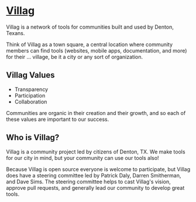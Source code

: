 # [Villag](http://vill.ag)

Villag is a network of tools for communities built and used by Denton, Texans.

Think of Villag as a town square, a central location where community members can find tools (websites, mobile apps, documentation, and more) for their ... village, be it a city or any sort of organization.

## Villag Values

* Transparency
* Participation
* Collaboration

Communities are organic in their creation and their growth, and so each of these values are important to our success.

## Who is Villag?

Villag is a community project led by citizens of Denton, TX. We make tools for our city in mind, but your community can use our tools also!

Because Villag is open source everyone is welcome to participate, but Villag does have a steering committee led by Patrick Daly, Darren Smitherman, and Dave Sims. The steering committee helps to cast Villag's vision, approve pull requests, and generally lead our community to develop great tools.


